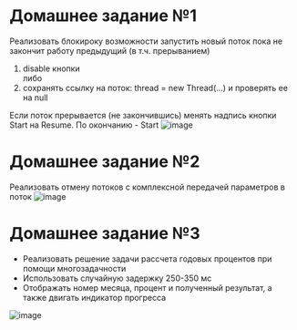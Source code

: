 # Домашнее задание №1


Реализовать блокироку возможности запустить новый поток пока не закончит работу предыдущий (в т.ч. прерыванием)
1. disable кнопки <br>
либо
2. сохранять ссылку на поток:  thread = new Thread(...) и проверять ее на null


Если поток прерывается (не закончившись) менять надпись кнопки Start на Resume. По окончанию - Start
![image](https://user-images.githubusercontent.com/108671823/223214593-2e1b3a3b-2f30-4d3d-8a85-11d8c94ec65b.png)




# Домашнее задание №2


Реализовать отмену потоков с комплексной передачей параметров в поток
![image](https://user-images.githubusercontent.com/108671823/224785875-60b50464-5343-4475-9a28-024218a2465c.png)





# Домашнее задание №3


- Реализовать решение задачи рассчета годовых процентов при помощи многозадачности
- Использовать случайную задержку 250-350 мс
- Отображать номер месяца, процент и полученный результат, а также двигать индикатор прогресса 


![image](https://user-images.githubusercontent.com/108671823/225456955-de1e0e50-4e93-4966-ac13-20c0bb3b5134.png)

